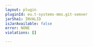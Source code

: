 ```yaml
---
layout: plugin
pluginId: eu.t-systems-mms.git-semver
jarSha1: INVALID
isJarAvailable: false
error: NONE
violations: []

---
```

